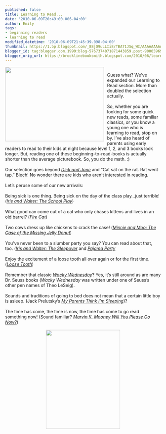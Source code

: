 ```yaml
---
published: false
title: Learning to Read...
date: '2010-06-09T20:49:00.006-04:00'
author: Emily
tags:
- beginning readers
- learning to read
modified_datetime: '2010-06-09T21:45:39.098-04:00'
thumbnail: https://1.bp.blogspot.com/_88jO9uLLIi8/TBA71JSq_WI/AAAAAAAAADQ/cLZueWw_9T0/s72-c/IMG_4266.JPG
blogger_id: tag:blogger.com,1999:blog-5767374071871443859.post-9000596939627597175
blogger_orig_url: https://brooklinebooksmith.blogspot.com/2010/06/learning-to-read.html
---
```


<a onblur="try {parent.deselectBloggerImageGracefully();} catch(e) {}" href="https://1.bp.blogspot.com/_88jO9uLLIi8/TBA71JSq_WI/AAAAAAAAADQ/cLZueWw_9T0/s1600/IMG_4266.JPG"><img style="margin: 0pt 10px 10px 0pt; float: left; cursor: pointer; width: 320px; height: 240px;" src="https://1.bp.blogspot.com/_88jO9uLLIi8/TBA71JSq_WI/AAAAAAAAADQ/cLZueWw_9T0/s320/IMG_4266.JPG" alt="" id="BLOGGER_PHOTO_ID_5480946530723233122" border="0" /></a><br />Guess what?  We’ve expanded our Learning to Read section.  More than doubled the selection actually.<br /><br />So, whether you are looking for some quick new reads, some familiar classics, or you know a young one who is learning to read, stop on by.  I’ve also heard of parents using early readers to read to their kids at night because level 1, 2, and 3 books look longer.  But, reading one of these beginning-to-read-books is actually shorter than the average picturebook.  So, you do the math. :)<br /><br />Our selection goes beyond <span style="font-style: italic;"><a href="https://www.brooklinebooksmith-shop.com/book/9780448434001">Dick and Jane</a></span> and “Cat sat on the rat.  Rat went tap.”  Blech!  No wonder there are kids who aren’t interested in reading.<br /><br />Let’s peruse some of our new arrivals:<br /><br />Being sick is one thing.  Being sick on the day of the class play…just terrible! (<span style="font-style: italic;"><a href="https://www.brooklinebooksmith-shop.com/book/9780152050214">Iris and Walter: The School Play</a></span>)<br /><br />What good can come out of a cat who only chases kittens and lives in an old barrel? (<span style="font-style: italic;"><a href="https://www.brooklinebooksmith-shop.com/book/9780064440387">Fire Cat</a></span>)<br /><br />Two cows dress up like chickens to crack the case! (<span style="font-style: italic;"><a href="https://www.brooklinebooksmith-shop.com/book/9780060730093">Minnie and Moo: The Case of the Missing Jelly Donut</a></span>)<br /><br />You’ve never been to a slumber party you say?  You can read about that, too. (<span style="font-style: italic;"><a href="https://www.brooklinebooksmith-shop.com/book/9780152056742">Iris and Walter: The Sleepover</a></span> and <span style="font-style: italic;"><a href="https://www.brooklinebooksmith-shop.com/book/9780448417394">Pajama Party</a></span><br /><br />Enjoy the excitement of a loose tooth all over again or for the first time.  (<span style="font-style: italic;"><a href="https://www.brooklinebooksmith-shop.com/book/9780060527785">Loose Tooth</a></span>)<br /><br />Remember that classic <span style="font-style: italic;"><a href="https://www.brooklinebooksmith-shop.com/book/9780394829128">Wacky Wednesday</a></span>?  Yes, it’s still around as are many Dr. Seuss books (<span style="font-style: italic;">Wacky Wednesday</span> was written under one of Seuss’s other pen names of Theo LeSeig).<br /><br />Sounds and traditions of going to bed does not mean that a certain little boy is asleep. (Jack Prelutsky’s <span style="font-style: italic;"><a href="https://www.brooklinebooksmith-shop.com/book/9780060537227">My Parents Think I’m Sleeping</a></span>)?<br /><br />The time has come, the time is now, the time has come to go read something now! (Sound familiar?  <span style="font-style: italic;"><a href="https://www.brooklinebooksmith-shop.com/book/9780394824901">Marvin K. Mooney Will You Please Go Now?</a></span>)<br /><br /><a onblur="try {parent.deselectBloggerImageGracefully();} catch(e) {}" href="https://3.bp.blogspot.com/_88jO9uLLIi8/TBA7_091VlI/AAAAAAAAADY/cCFz3QZZX1M/s1600/IMG_4265.JPG"><img style="margin: 0px auto 10px; display: block; text-align: center; cursor: pointer; width: 240px; height: 320px;" src="https://3.bp.blogspot.com/_88jO9uLLIi8/TBA7_091VlI/AAAAAAAAADY/cCFz3QZZX1M/s320/IMG_4265.JPG" alt="" id="BLOGGER_PHOTO_ID_5480946714245682770" border="0" /><br /><br /></a>